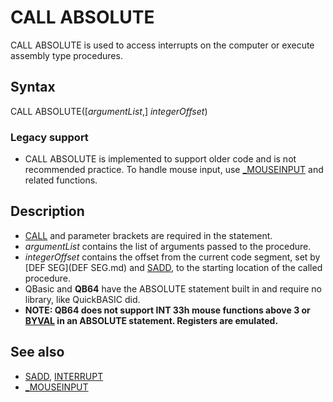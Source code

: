 # CALL ABSOLUTE

CALL ABSOLUTE is used to access interrupts on the computer or execute assembly type procedures.

  

## Syntax

CALL ABSOLUTE([*argumentList*,] *integerOffset*)
### Legacy support

* CALL ABSOLUTE is implemented to support older code and is not recommended practice. To handle mouse input, use [_MOUSEINPUT](_MOUSEINPUT.md) and related functions.

  

## Description

* [CALL](CALL.md) and parameter brackets are required in the statement.
* *argumentList* contains the list of arguments passed to the procedure.
* *integerOffset* contains the offset from the current code segment, set by [DEF SEG](DEF SEG.md) and [SADD](SADD.md), to the starting location of the called procedure.
* QBasic and **QB64** have the ABSOLUTE statement built in and require no library, like QuickBASIC did.
* **NOTE: QB64 does not support INT 33h mouse functions above 3 or [BYVAL](BYVAL.md) in an ABSOLUTE statement. Registers are emulated.**

  

## See also

* [SADD](SADD.md), [INTERRUPT](INTERRUPT.md)
* [_MOUSEINPUT](_MOUSEINPUT.md)

  
